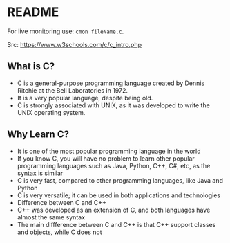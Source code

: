 # README

For live monitoring use: `cmon fileName.c`.

Src: https://www.w3schools.com/c/c_intro.php

## What is C?

- C is a general-purpose programming language created by Dennis Ritchie at the Bell Laboratories in 1972.
- It is a very popular language, despite being old.
- C is strongly associated with UNIX, as it was developed to write the UNIX operating system.

## Why Learn C?

- It is one of the most popular programming language in the world
- If you know C, you will have no problem to learn other popular programming languages such as Java, Python, C++, C#, etc, as the syntax is similar
- C is very fast, compared to other programming languages, like Java and Python
- C is very versatile; it can be used in both applications and technologies
- Difference between C and C++
- C++ was developed as an extension of C, and both languages have almost the same syntax
- The main diffference between C and C++ is that C++ support classes and objects, while C does not
